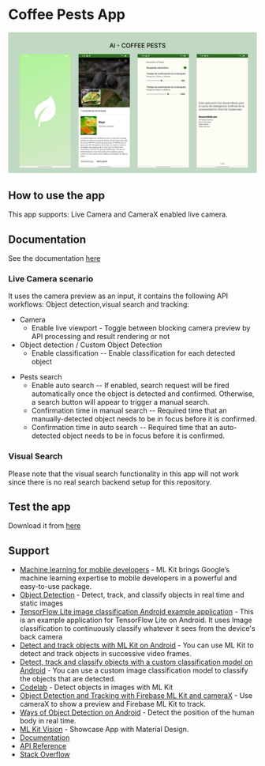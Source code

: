 # Coffee Pests App

![CoffeePests](https://raw.githubusercontent.com/ArmandoS98/AIProyectCoffeePests/develop/Screenshots/banner.png)

## How to use the app
This app supports: Live Camera and CameraX enabled live camera.

## Documentation
See the documentation [here](https://TechUn-GT.github.io/ProyectoCoffeeDocumentationWebPage/)

### Live Camera scenario
It uses the camera preview as an input, it contains the following API workflows: Object detection,visual search and tracking:
* Camera
    * Enable live viewport - Toggle between blocking camera preview by API processing and result rendering or not
* Object detection / Custom Object Detection
    * Enable classification -- Enable classification for each detected object
- Pests search
  - Enable auto search -- If enabled, search request will be fired automatically once the object is detected and confirmed. Otherwise, a search button will appear to trigger a manual search.
  - Confirmation time in manual search -- Required time that an manually-detected object needs to be in focus before it is confirmed.
  - Confirmation time in auto search -- Required time that an auto-detected object needs to be in focus before it is confirmed.

### Visual Search
Please note that the visual search functionality in this app will not work since there is no real search backend setup for this repository.

## Test the app
Download it from [here](https://github.com/ArmandoS98/AIProyectCoffeePests/raw/develop/app/release/ai-coffeepestsV1_0_1.apk)

## Support
* [Machine learning for mobile developers](https://developers.google.com/ml-kit) - ML Kit brings Google’s machine learning expertise to mobile developers in a powerful and easy-to-use package.
* [Object Detection](https://developers.google.com/ml-kit/vision/object-detection/android) - Detect, track, and classify objects in real time and static images
* [TensorFlow Lite image classification Android example application](https://github.com/tensorflow/examples/tree/master/lite/examples/image_classification/android) - This is an example application for TensorFlow Lite on Android. It uses Image classification to continuously classify whatever it sees from the device's back camera
* [Detect and track objects with ML Kit on Android](https://developers.google.com/ml-kit/vision/object-detection/android) - You can use ML Kit to detect and track objects in successive video frames.
* [Detect, track and classify objects with a custom classification model on Android](https://developers.google.com/ml-kit/vision/object-detection/custom-models/android)  - You can use a custom image classification model to classify the objects that are detected.
* [Codelab](https://codelabs.developers.google.com/mlkit-android-odt#0) - Detect objects in images with ML Kit
* [Object Detection and Tracking with Firebase ML Kit and cameraX](https://medium.com/@cwurthner/object-detection-and-tracking-with-firebase-ml-kit-and-camerax-ml-product-search-part-3-8bd138257101) - Use cameraX to show a preview and Firebase ML Kit to track.
* [Ways of Object Detection on Android](https://www.bombaysoftwares.com/blog/three-ways-of-object-detection-on-android/) - Detect the position of the human body in real time.
* [ML Kit Vision](https://github.com/googlesamples/mlkit/tree/master/android/material-showcase) - Showcase App with Material Design.
* [Documentation](https://developers.google.com/ml-kit/guides)
* [API Reference](https://developers.google.com/ml-kit/reference/android)
* [Stack Overflow](https://stackoverflow.com/questions/tagged/google-mlkit)

